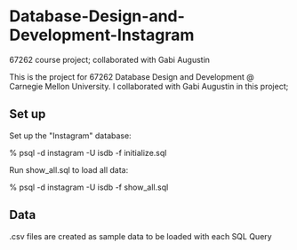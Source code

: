 # Database-Design-and-Development-Instagram
67262 course project; collaborated with Gabi Augustin

This is the project for 67262 Database Design and Development @ Carnegie Mellon University. I collaborated with Gabi Augustin in this project; 


## Set up
Set up the "Instagram" database:

% psql -d instagram -U isdb -f initialize.sql

Run show_all.sql to load all data:

% psql -d instagram -U isdb -f show_all.sql

## Data
.csv files are created as sample data to be loaded with each SQL Query
